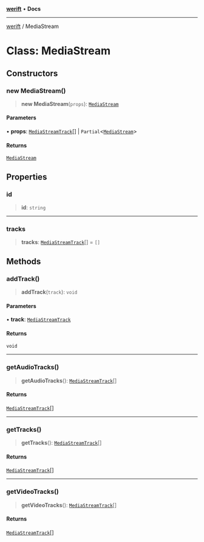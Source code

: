 [**werift**](../README.md) • **Docs**

***

[werift](../globals.md) / MediaStream

# Class: MediaStream

## Constructors

### new MediaStream()

> **new MediaStream**(`props`): [`MediaStream`](MediaStream.md)

#### Parameters

• **props**: [`MediaStreamTrack`](MediaStreamTrack.md)[] \| `Partial`\<[`MediaStream`](MediaStream.md)\>

#### Returns

[`MediaStream`](MediaStream.md)

## Properties

### id

> **id**: `string`

***

### tracks

> **tracks**: [`MediaStreamTrack`](MediaStreamTrack.md)[] = `[]`

## Methods

### addTrack()

> **addTrack**(`track`): `void`

#### Parameters

• **track**: [`MediaStreamTrack`](MediaStreamTrack.md)

#### Returns

`void`

***

### getAudioTracks()

> **getAudioTracks**(): [`MediaStreamTrack`](MediaStreamTrack.md)[]

#### Returns

[`MediaStreamTrack`](MediaStreamTrack.md)[]

***

### getTracks()

> **getTracks**(): [`MediaStreamTrack`](MediaStreamTrack.md)[]

#### Returns

[`MediaStreamTrack`](MediaStreamTrack.md)[]

***

### getVideoTracks()

> **getVideoTracks**(): [`MediaStreamTrack`](MediaStreamTrack.md)[]

#### Returns

[`MediaStreamTrack`](MediaStreamTrack.md)[]
